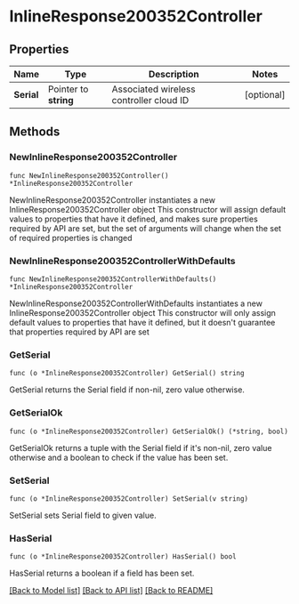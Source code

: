 # InlineResponse200352Controller

## Properties

Name | Type | Description | Notes
------------ | ------------- | ------------- | -------------
**Serial** | Pointer to **string** | Associated wireless controller cloud ID | [optional] 

## Methods

### NewInlineResponse200352Controller

`func NewInlineResponse200352Controller() *InlineResponse200352Controller`

NewInlineResponse200352Controller instantiates a new InlineResponse200352Controller object
This constructor will assign default values to properties that have it defined,
and makes sure properties required by API are set, but the set of arguments
will change when the set of required properties is changed

### NewInlineResponse200352ControllerWithDefaults

`func NewInlineResponse200352ControllerWithDefaults() *InlineResponse200352Controller`

NewInlineResponse200352ControllerWithDefaults instantiates a new InlineResponse200352Controller object
This constructor will only assign default values to properties that have it defined,
but it doesn't guarantee that properties required by API are set

### GetSerial

`func (o *InlineResponse200352Controller) GetSerial() string`

GetSerial returns the Serial field if non-nil, zero value otherwise.

### GetSerialOk

`func (o *InlineResponse200352Controller) GetSerialOk() (*string, bool)`

GetSerialOk returns a tuple with the Serial field if it's non-nil, zero value otherwise
and a boolean to check if the value has been set.

### SetSerial

`func (o *InlineResponse200352Controller) SetSerial(v string)`

SetSerial sets Serial field to given value.

### HasSerial

`func (o *InlineResponse200352Controller) HasSerial() bool`

HasSerial returns a boolean if a field has been set.


[[Back to Model list]](../README.md#documentation-for-models) [[Back to API list]](../README.md#documentation-for-api-endpoints) [[Back to README]](../README.md)


